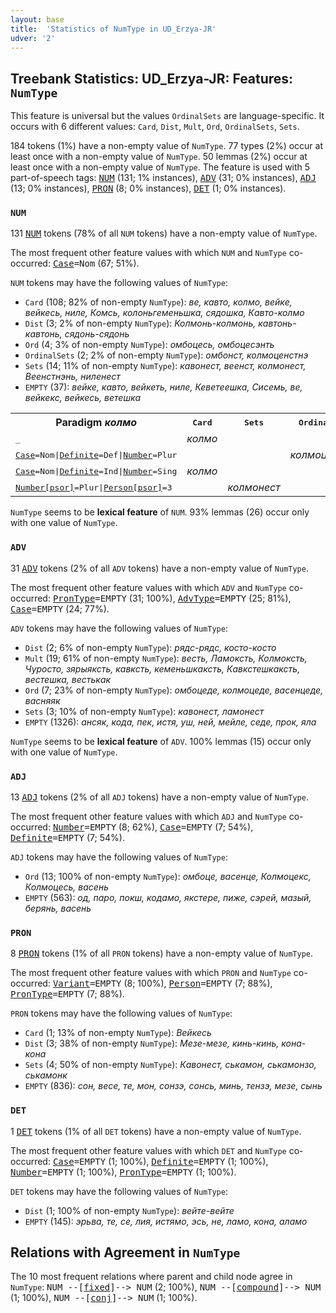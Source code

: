 ```yaml
---
layout: base
title:  'Statistics of NumType in UD_Erzya-JR'
udver: '2'
---
```


## Treebank Statistics: UD_Erzya-JR: Features: `NumType`

This feature is universal but the values `OrdinalSets` are language-specific.
It occurs with 6 different values: `Card`, `Dist`, `Mult`, `Ord`, `OrdinalSets`, `Sets`.

184 tokens (1%) have a non-empty value of `NumType`.
77 types (2%) occur at least once with a non-empty value of `NumType`.
50 lemmas (2%) occur at least once with a non-empty value of `NumType`.
The feature is used with 5 part-of-speech tags: <tt><a href="myv_jr-pos-NUM.html">NUM</a></tt> (131; 1% instances), <tt><a href="myv_jr-pos-ADV.html">ADV</a></tt> (31; 0% instances), <tt><a href="myv_jr-pos-ADJ.html">ADJ</a></tt> (13; 0% instances), <tt><a href="myv_jr-pos-PRON.html">PRON</a></tt> (8; 0% instances), <tt><a href="myv_jr-pos-DET.html">DET</a></tt> (1; 0% instances).

### `NUM`

131 <tt><a href="myv_jr-pos-NUM.html">NUM</a></tt> tokens (78% of all `NUM` tokens) have a non-empty value of `NumType`.

The most frequent other feature values with which `NUM` and `NumType` co-occurred: <tt><a href="myv_jr-feat-Case.html">Case</a></tt><tt>=Nom</tt> (67; 51%).

`NUM` tokens may have the following values of `NumType`:

* `Card` (108; 82% of non-empty `NumType`): <em>ве, кавто, колмо, вейке, вейкесь, ниле, Комсь, колоньгеменьшка, сядошка, Кавто-колмо</em>
* `Dist` (3; 2% of non-empty `NumType`): <em>Колмонь-колмонь, кавтонь-кавтонь, сядонь-сядонь</em>
* `Ord` (4; 3% of non-empty `NumType`): <em>омбоцесь, омбоцесэнть</em>
* `OrdinalSets` (2; 2% of non-empty `NumType`): <em>омбонст, колмоценстнэ</em>
* `Sets` (14; 11% of non-empty `NumType`): <em>кавонест, веенст, колмонест, Веенстнэнь, ниленест</em>
* `EMPTY` (37): <em>вейке, кавто, вейкеть, ниле, Кеветеешка, Сисемь, ве, вейкекс, вейкесь, ветешка</em>

<table>
  <tr><th>Paradigm <i>колмо</i></th><th><tt>Card</tt></th><th><tt>Sets</tt></th><th><tt>OrdinalSets</tt></th></tr>
  <tr><td><tt>_</tt></td><td><em>колмо</em></td><td></td><td></td></tr>
  <tr><td><tt><tt><a href="myv_jr-feat-Case.html">Case</a></tt><tt>=Nom</tt>|<tt><a href="myv_jr-feat-Definite.html">Definite</a></tt><tt>=Def</tt>|<tt><a href="myv_jr-feat-Number.html">Number</a></tt><tt>=Plur</tt></tt></td><td></td><td></td><td><em>колмоценстнэ</em></td></tr>
  <tr><td><tt><tt><a href="myv_jr-feat-Case.html">Case</a></tt><tt>=Nom</tt>|<tt><a href="myv_jr-feat-Definite.html">Definite</a></tt><tt>=Ind</tt>|<tt><a href="myv_jr-feat-Number.html">Number</a></tt><tt>=Sing</tt></tt></td><td><em>колмо</em></td><td></td><td></td></tr>
  <tr><td><tt><tt><a href="myv_jr-feat-Number-psor.html">Number[psor]</a></tt><tt>=Plur</tt>|<tt><a href="myv_jr-feat-Person-psor.html">Person[psor]</a></tt><tt>=3</tt></tt></td><td></td><td><em>колмонест</em></td><td></td></tr>
</table>

`NumType` seems to be **lexical feature** of `NUM`. 93% lemmas (26) occur only with one value of `NumType`.

### `ADV`

31 <tt><a href="myv_jr-pos-ADV.html">ADV</a></tt> tokens (2% of all `ADV` tokens) have a non-empty value of `NumType`.

The most frequent other feature values with which `ADV` and `NumType` co-occurred: <tt><a href="myv_jr-feat-PronType.html">PronType</a></tt><tt>=EMPTY</tt> (31; 100%), <tt><a href="myv_jr-feat-AdvType.html">AdvType</a></tt><tt>=EMPTY</tt> (25; 81%), <tt><a href="myv_jr-feat-Case.html">Case</a></tt><tt>=EMPTY</tt> (24; 77%).

`ADV` tokens may have the following values of `NumType`:

* `Dist` (2; 6% of non-empty `NumType`): <em>рядс-рядс, косто-косто</em>
* `Mult` (19; 61% of non-empty `NumType`): <em>весть, Ламоксть, Колмоксть, Чуросто, зярыяксть, кавксть, кеменьшкаксть, Кавкстешкаксть, вестешка, вестькак</em>
* `Ord` (7; 23% of non-empty `NumType`): <em>омбоцеде, колмоцеде, васенцеде, васняяк</em>
* `Sets` (3; 10% of non-empty `NumType`): <em>кавонест, ламонест</em>
* `EMPTY` (1326): <em>ансяк, кода, пек, истя, уш, ней, мейле, седе, прок, яла</em>

`NumType` seems to be **lexical feature** of `ADV`. 100% lemmas (15) occur only with one value of `NumType`.

### `ADJ`

13 <tt><a href="myv_jr-pos-ADJ.html">ADJ</a></tt> tokens (2% of all `ADJ` tokens) have a non-empty value of `NumType`.

The most frequent other feature values with which `ADJ` and `NumType` co-occurred: <tt><a href="myv_jr-feat-Number.html">Number</a></tt><tt>=EMPTY</tt> (8; 62%), <tt><a href="myv_jr-feat-Case.html">Case</a></tt><tt>=EMPTY</tt> (7; 54%), <tt><a href="myv_jr-feat-Definite.html">Definite</a></tt><tt>=EMPTY</tt> (7; 54%).

`ADJ` tokens may have the following values of `NumType`:

* `Ord` (13; 100% of non-empty `NumType`): <em>омбоце, васенце, Колмоцекс, Колмоцесь, васень</em>
* `EMPTY` (563): <em>од, паро, покш, кодамо, якстере, пиже, сэрей, мазый, берянь, васень</em>

### `PRON`

8 <tt><a href="myv_jr-pos-PRON.html">PRON</a></tt> tokens (1% of all `PRON` tokens) have a non-empty value of `NumType`.

The most frequent other feature values with which `PRON` and `NumType` co-occurred: <tt><a href="myv_jr-feat-Variant.html">Variant</a></tt><tt>=EMPTY</tt> (8; 100%), <tt><a href="myv_jr-feat-Person.html">Person</a></tt><tt>=EMPTY</tt> (7; 88%), <tt><a href="myv_jr-feat-PronType.html">PronType</a></tt><tt>=EMPTY</tt> (7; 88%).

`PRON` tokens may have the following values of `NumType`:

* `Card` (1; 13% of non-empty `NumType`): <em>Вейкесь</em>
* `Dist` (3; 38% of non-empty `NumType`): <em>Мезе-мезе, кинь-кинь, кона-кона</em>
* `Sets` (4; 50% of non-empty `NumType`): <em>Кавонест, ськамон, ськамонзо, ськамонк</em>
* `EMPTY` (836): <em>сон, весе, те, мон, сонзэ, сонсь, минь, тензэ, мезе, сынь</em>

### `DET`

1 <tt><a href="myv_jr-pos-DET.html">DET</a></tt> tokens (1% of all `DET` tokens) have a non-empty value of `NumType`.

The most frequent other feature values with which `DET` and `NumType` co-occurred: <tt><a href="myv_jr-feat-Case.html">Case</a></tt><tt>=EMPTY</tt> (1; 100%), <tt><a href="myv_jr-feat-Definite.html">Definite</a></tt><tt>=EMPTY</tt> (1; 100%), <tt><a href="myv_jr-feat-Number.html">Number</a></tt><tt>=EMPTY</tt> (1; 100%), <tt><a href="myv_jr-feat-PronType.html">PronType</a></tt><tt>=EMPTY</tt> (1; 100%).

`DET` tokens may have the following values of `NumType`:

* `Dist` (1; 100% of non-empty `NumType`): <em>вейте-вейте</em>
* `EMPTY` (145): <em>эрьва, те, се, лия, истямо, эсь, не, ламо, кона, аламо</em>

## Relations with Agreement in `NumType`

The 10 most frequent relations where parent and child node agree in `NumType`:
<tt>NUM --[<tt><a href="myv_jr-dep-fixed.html">fixed</a></tt>]--> NUM</tt> (2; 100%),
<tt>NUM --[<tt><a href="myv_jr-dep-compound.html">compound</a></tt>]--> NUM</tt> (1; 100%),
<tt>NUM --[<tt><a href="myv_jr-dep-conj.html">conj</a></tt>]--> NUM</tt> (1; 100%).

